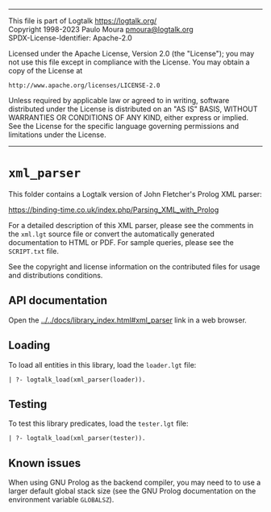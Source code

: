 ________________________________________________________________________

This file is part of Logtalk <https://logtalk.org/>  
Copyright 1998-2023 Paulo Moura <pmoura@logtalk.org>  
SPDX-License-Identifier: Apache-2.0

Licensed under the Apache License, Version 2.0 (the "License");
you may not use this file except in compliance with the License.
You may obtain a copy of the License at

    http://www.apache.org/licenses/LICENSE-2.0

Unless required by applicable law or agreed to in writing, software
distributed under the License is distributed on an "AS IS" BASIS,
WITHOUT WARRANTIES OR CONDITIONS OF ANY KIND, either express or implied.
See the License for the specific language governing permissions and
limitations under the License.
________________________________________________________________________


`xml_parser`
============

This folder contains a Logtalk version of John Fletcher's Prolog XML 
parser:

https://binding-time.co.uk/index.php/Parsing_XML_with_Prolog

For a detailed description of this XML parser, please see the comments 
in the `xml.lgt` source file or convert the automatically generated 
documentation to HTML or PDF. For sample queries, please see the `SCRIPT.txt`
file.

See the copyright and license information on the contributed files for 
usage and distributions conditions.


API documentation
-----------------

Open the [../../docs/library_index.html#xml_parser](../../docs/library_index.html#xml_parser)
link in a web browser.


Loading
-------

To load all entities in this library, load the `loader.lgt` file:

	| ?- logtalk_load(xml_parser(loader)).


Testing
-------

To test this library predicates, load the `tester.lgt` file:

	| ?- logtalk_load(xml_parser(tester)).


Known issues
------------

When using GNU Prolog as the backend compiler, you may need to to use a
larger default global stack size (see the GNU Prolog documentation on the
environment variable `GLOBALSZ`).
